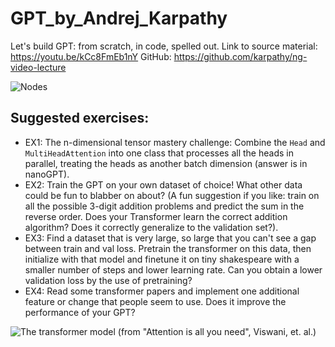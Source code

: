 # GPT_by_Andrej_Karpathy
Let's build GPT: from scratch, in code, spelled out.
Link to source material: https://youtu.be/kCc8FmEb1nY
GitHub: https://github.com/karpathy/ng-video-lecture

![Nodes](https://www.techiedelight.com/wp-content/uploads/Eulerian-path-for-directed-graphs.png "nodes")


## Suggested exercises:
- EX1: The n-dimensional tensor mastery challenge: Combine the `Head` and `MultiHeadAttention` into one class that processes all the heads in parallel, treating the heads as another batch dimension (answer is in nanoGPT).
- EX2: Train the GPT on your own dataset of choice! What other data could be fun to blabber on about? (A fun suggestion if you like: train on all the possible 3-digit addition problems and predict the sum in the reverse order. Does your Transformer learn the correct addition algorithm? Does it correctly generalize to the validation set?). 
- EX3: Find a dataset that is very large, so large that you can't see a gap between train and val loss. Pretrain the transformer on this data, then initialize with that model and finetune it on tiny shakespeare with a smaller number of steps and lower learning rate. Can you obtain a lower validation loss by the use of pretraining?
- EX4: Read some transformer papers and implement one additional feature or change that people seem to use. Does it improve the performance of your GPT?

![The transformer model (from "Attention is all you need", Viswani, et. al.)](https://www.researchgate.net/profile/Dennis-Gannon-2/publication/339390384/figure/fig1/AS:860759328321536@1582232424168/The-transformer-model-from-Attention-is-all-you-need-Viswani-et-al.jpg "The transformer model (from \"Attention is all you need\", Viswani, et. al.)")
